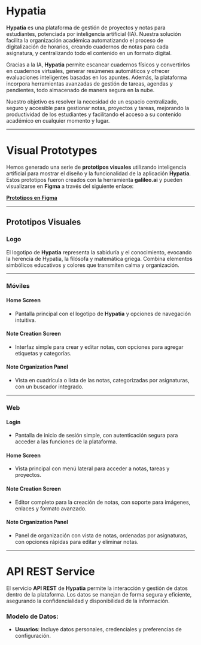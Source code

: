 # Hypatia

**Hypatia** es una plataforma de gestión de proyectos y notas para estudiantes, potenciada por inteligencia artificial (IA). Nuestra solución facilita la organización académica automatizando el proceso de digitalización de horarios, creando cuadernos de notas para cada asignatura, y centralizando todo el contenido en un formato digital.

Gracias a la IA, **Hypatia** permite escanear cuadernos físicos y convertirlos en cuadernos virtuales, generar resúmenes automáticos y ofrecer evaluaciones inteligentes basadas en los apuntes. Además, la plataforma incorpora herramientas avanzadas de gestión de tareas, agendas y pendientes, todo almacenado de manera segura en la nube.

Nuestro objetivo es resolver la necesidad de un espacio centralizado, seguro y accesible para gestionar notas, proyectos y tareas, mejorando la productividad de los estudiantes y facilitando el acceso a su contenido académico en cualquier momento y lugar.

---

# Visual Prototypes

Hemos generado una serie de **prototipos visuales** utilizando inteligencia artificial para mostrar el diseño y la funcionalidad de la aplicación **Hypatia**. Estos prototipos fueron creados con la herramienta **galileo.ai** y pueden visualizarse en **Figma** a través del siguiente enlace:

[**Prototipos en Figma**](https://www.figma.com/design/vDNzvVuvJs75V2fQgv7XhA/Hypatia?node-id=1-34&node-type=frame&t=UeAZtrVsRSNafben-0)

---

## Prototipos Visuales

### Logo
El logotipo de **Hypatia** representa la sabiduría y el conocimiento, evocando la herencia de Hypatia, la filósofa y matemática griega. Combina elementos simbólicos educativos y colores que transmiten calma y organización.

---

### Móviles

#### Home Screen
- Pantalla principal con el logotipo de **Hypatia** y opciones de navegación intuitiva.
  
#### Note Creation Screen
- Interfaz simple para crear y editar notas, con opciones para agregar etiquetas y categorías.

#### Note Organization Panel
- Vista en cuadrícula o lista de las notas, categorizadas por asignaturas, con un buscador integrado.

---

### Web

#### Login
- Pantalla de inicio de sesión simple, con autenticación segura para acceder a las funciones de la plataforma.

#### Home Screen
- Vista principal con menú lateral para acceder a notas, tareas y proyectos.

#### Note Creation Screen
- Editor completo para la creación de notas, con soporte para imágenes, enlaces y formato avanzado.

#### Note Organization Panel
- Panel de organización con vista de notas, ordenadas por asignaturas, con opciones rápidas para editar y eliminar notas.

---

# API REST Service

El servicio **API REST** de **Hypatia** permite la interacción y gestión de datos dentro de la plataforma. Los datos se manejan de forma segura y eficiente, asegurando la confidencialidad y disponibilidad de la información.

### Modelo de Datos:

- **Usuarios**: Incluye datos personales, credenciales y preferencias de configuración.

